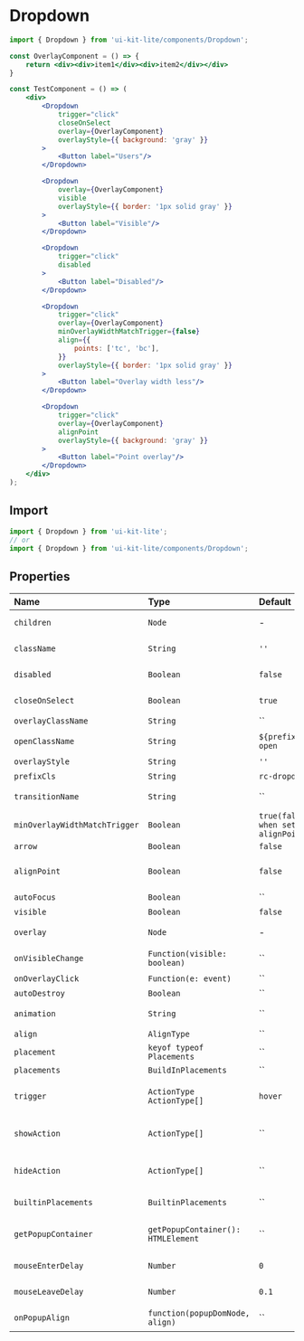 ﻿# Dropdown

<!-- example -->
```jsx 
import { Dropdown } from 'ui-kit-lite/components/Dropdown';

const OverlayComponent = () => {
    return <div><div>item1</div><div>item2</div></div>
}

const TestComponent = () => (
    <div>
        <Dropdown
            trigger="click"
            closeOnSelect
            overlay={OverlayComponent}
            overlayStyle={{ background: 'gray' }}
        >
            <Button label="Users"/>
        </Dropdown>

        <Dropdown
            overlay={OverlayComponent}
            visible
            overlayStyle={{ border: '1px solid gray' }}
        >
            <Button label="Visible"/>
        </Dropdown>

        <Dropdown
            trigger="click"
            disabled
        >
            <Button label="Disabled"/>
        </Dropdown>

        <Dropdown
            trigger="click"
            overlay={OverlayComponent}
            minOverlayWidthMatchTrigger={false}
            align={{
                points: ['tc', 'bc'],
            }}
            overlayStyle={{ border: '1px solid gray' }}
        >
            <Button label="Overlay width less"/>
        </Dropdown>

        <Dropdown
            trigger="click"
            overlay={OverlayComponent}
            alignPoint
            overlayStyle={{ background: 'gray' }}
        >
            <Button label="Point overlay"/>
        </Dropdown>
    </div>
);
```

## Import
```jsx
import { Dropdown } from 'ui-kit-lite';
// or
import { Dropdown } from 'ui-kit-lite/components/Dropdown';
```

## Properties

| Name                          | Type                               | Default                           | Description                                                                                 |
|:------------------------------|:-----------------------------------|:----------------------------------|:--------------------------------------------------------------------------------------------|
| `children`                    | `Node`                             | -                                 | The content of the component.                                                               |
| `className`                   | `String`                           | `''`                              | Dropdown button wrapper class name.                                                         |
| `disabled`                    | `Boolean`                          | `false`                           | If `true`, the component is disabled.                                                       |
| `closeOnSelect`               | `Boolean`                          | `true`                            | If `true` , popup close after select.                                                       |
| `overlayClassName`            | `String`                           | ``                                | Overlay class name.                                                                         |
| `openClassName`               | `String`                           | `${prefixCls}-open`               | Overlay class name when dropdown is opened.                                                 |
| `overlayStyle`                | `String`                           | `''`                              | Overlay styles.                                                                             |
| `prefixCls`                   | `String`                           | `rc-dropdown`                     | Dropdown prefix class name.                                                                 |
| `transitionName`              | `String`                           | ``                                | Dropdown menu's animation css class name.                                                   |
| `minOverlayWidthMatchTrigger` | `Boolean`                          | `true(false when set alignPoint)` | Whether overlay's width must not be less than trigger's.                                    |
| `arrow`                       | `Boolean`                          | `false`                           |                                                                                             |
| `alignPoint`                  | `Boolean`                          | `false`                           | Popup will align with mouse position (support action of `click`, `hover` and `contextMenu`) |
| `autoFocus`                   | `Boolean`                          | ``                                |                                                                                             |
| `visible`                     | `Boolean`                          | `false`                           | Overlay visible by default.                                                                 |
| `overlay`                     | `Node`                             | -                                 | Popup component, which is shown by trigger.                                                 |
| `onVisibleChange`             | `Function(visible: boolean)`       | ``                                | Call when overlay visibility is changed.                                                    |
| `onOverlayClick`              | `Function(e: event)`               | ``                                | Call when overlay is clicked.                                                               |
| `autoDestroy`                 | `Boolean`                          | ``                                |                                                                                             |
| `animation`                   | `String`                           | ``                                | Part of dropdown menu's animation css class name.                                           |
| `align`                       | `AlignType`                        | ``                                | Popup's align config.                                                                       |
| `placement`                   | `keyof typeof Placements`          | ``                                |                                                                                             |
| `placements`                  | `BuildInPlacements`                | ``                                |                                                                                             |
| `trigger`                     | `ActionType`  `ActionType[]`       | `hover`                           | Which actions cause popup shown. Enum of `hover`,`click`,`focus`,`contextMenu`.             |
| `showAction`                  | `ActionType[]`                     | ``                                | Which actions cause popup shown. Enum of `hover`,`click`,`focus`,`contextMenu`.             |
| `hideAction`                  | `ActionType[]`                     | ``                                | Which actions cause popup hide. Enum of `hover`,`click`,`focus`,`contextMenu`.              |
| `builtinPlacements`           | `BuiltinPlacements`                | ``                                | Builtin placement align map. Used by placement prop.                                        |
| `getPopupContainer`           | `getPopupContainer(): HTMLElement` | ``                                | Function returning html node which will act as popup container.                             |
| `mouseEnterDelay`             | `Number`                           | `0`                               | Delay time to show when mouse enter. Unit: s.                                               |
| `mouseLeaveDelay`             | `Number`                           | `0.1`                             | Delay time to hide when mouse leave. Unit: s.                                               |
| `onPopupAlign`                | `function(popupDomNode, align)`    | ``                                | Callback when popup node is aligned.                                                        |
